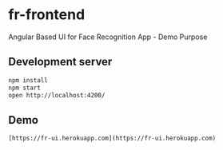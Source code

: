 # fr-frontend
Angular Based UI for Face Recognition App - Demo Purpose

## Development server

```bash
npm install
npm start
open http://localhost:4200/
```

## Demo
```
[https://fr-ui.herokuapp.com](https://fr-ui.herokuapp.com)

```

